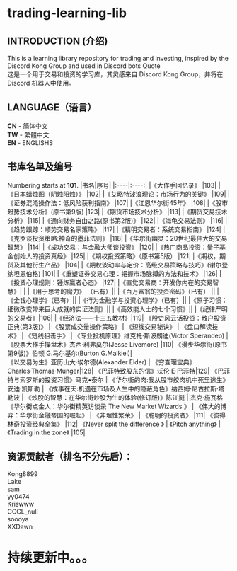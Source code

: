 # trading-learning-lib

INTRODUCTION (介绍)
-----
This is a learning library repository for trading and investing, inspired by the Discord Kong Group and used in Discord bots Quote  
这是一个用于交易和投资的学习库，其灵感来自 Discord Kong Group，并将在 Discord 机器人中使用。




LANGUAGE（语言）
-----
**CN** - 简体中文   
**TW** - 繁體中文  
**EN** - ENGLISHS

书库名单及编号
------
Numbering starts at **101**.
|书名|序号|
|:----|:----:|
|《大作手回忆录》	|103|
|《日本蜡烛图（阴烛阳烛）》	|102|
|《艾略特波浪理论：市场行为的关键》 	|109|
|《证券混沌操作法：低风险获利指南》	|107|
|《江恩华尔街45年》	|108|
|《股市趋势技术分析》(原书第9版)	|123|
|《期货市场技术分析》	|113|
|《期货交易技术分析》	|115|
|《通向财务自由之路(原书第2版)》	|122|
|《海龟交易法则》	|116|
|《趋势跟踪：顺势交易名家策略》	|117|
|《精明交易者：系统交易指南》	|124|
|《克罗谈投资策略:神奇的墨菲法则》	|118|
|《华尔街幽灵：20世纪最伟大的交易智慧》	|114|
|《成功交易：与金融大师谈投资》	|120|
|《热门商品投资：量子基金创始人的投资真经》	|125|
|《期权投资策略》（原书第5版）	|121|
|《期权，期货及其他衍生产品》	|104|
|《期权波动率与定价：高级交易策略与技巧》(谢尔登·纳坦恩伯格)	|101|
|《重塑证券交易心理：把握市场脉搏的方法和技术》	|126|
|《投资心理规则：锤炼赢者心态》	|127|
|《直觉交易商：开发你内在的交易智慧》|	|
|《用于思考的魔力》 （已有）||
|《百万富翁的投资密码》（已有）	||
|《金钱心理学》（已有）||
|《行为金融学与投资心理学》（已有）||
|《原子习惯：细微改变带来巨大成就的实证法则》||
|《高效能人士的七个习惯》||
|《纪律严明的交易者》|106|
|《经济法——十三五教材》|119|
《股史风云话投资：散户投资正典(第3版)》	 | 
《股票成交量操作策略》	|
《短线交易秘诀》	|
《盘口解读技术》	|
《短线狙击手》	|
《专业投机原理》维克托·斯波朗迪(Victor Sperandeo) |	
《股票大作手操盘术》杰西·利弗莫尔(Jesse Livemore)	|110|
《漫步华尔街(原书第9版)》伯顿 G.马尔基尔(Burton G.Malkiel)|	
《以交易为生》亚历山大·埃尔德(Alexander Elder)	|
《穷查理宝典》Charles·Thomas·Munger|128|
《巴菲特致股东的信》沃伦·E·巴菲特|129|
《巴菲特与索罗斯的投资习惯》马克•泰尔	|
《华尔街的肉:我从股市绞肉机中死里逃生》安迪·凯斯勒	|
《成事在天:机遇在市场及人生中的隐蔽角色》纳西姆·尼古拉斯·塔勒波	|
《炒股的智慧：在华尔街炒股为生的体验(修订版)》陈江挺	|
杰克·施瓦格《华尔街点金人：华尔街精英访谈录 The New Market Wizards 》	|
《伟大的博弈：华尔街金融帝国的崛起》	|
《非理性繁荣》	|
《聪明的投资者》	|111|
《彼得林奇投资经典全集》	|112|
《Never split the difference 》	|
《Pitch anything》	|
《Trading in the zone》 	|105|



资源贡献者（排名不分先后）：
----
Kong8899  
Lake  
sam  
yy0474  
Kriswww  
CCCL_null  
soooya  
XXDawn 


持续更新中。。。
====